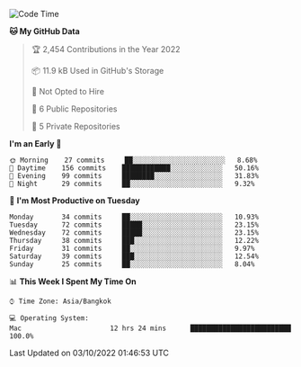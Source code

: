 <!--START_SECTION:waka-->
![Code Time](http://img.shields.io/badge/Code%20Time-1%2C454%20hrs%2056%20mins-blue)

**🐱 My GitHub Data** 

> 🏆 2,454 Contributions in the Year 2022
 > 
> 📦 11.9 kB Used in GitHub's Storage 
 > 
> 🚫 Not Opted to Hire
 > 
> 📜 6 Public Repositories 
 > 
> 🔑 5 Private Repositories  
 > 
**I'm an Early 🐤** 

```text
🌞 Morning    27 commits     ██░░░░░░░░░░░░░░░░░░░░░░░   8.68% 
🌆 Daytime    156 commits    ████████████░░░░░░░░░░░░░   50.16% 
🌃 Evening    99 commits     ████████░░░░░░░░░░░░░░░░░   31.83% 
🌙 Night      29 commits     ██░░░░░░░░░░░░░░░░░░░░░░░   9.32%

```
📅 **I'm Most Productive on Tuesday** 

```text
Monday       34 commits     ██░░░░░░░░░░░░░░░░░░░░░░░   10.93% 
Tuesday      72 commits     █████░░░░░░░░░░░░░░░░░░░░   23.15% 
Wednesday    72 commits     █████░░░░░░░░░░░░░░░░░░░░   23.15% 
Thursday     38 commits     ███░░░░░░░░░░░░░░░░░░░░░░   12.22% 
Friday       31 commits     ██░░░░░░░░░░░░░░░░░░░░░░░   9.97% 
Saturday     39 commits     ███░░░░░░░░░░░░░░░░░░░░░░   12.54% 
Sunday       25 commits     ██░░░░░░░░░░░░░░░░░░░░░░░   8.04%

```


📊 **This Week I Spent My Time On** 

```text
⌚︎ Time Zone: Asia/Bangkok

💻 Operating System: 
Mac                      12 hrs 24 mins      █████████████████████████   100.0%

```


 Last Updated on 03/10/2022 01:46:53 UTC
<!--END_SECTION:waka-->